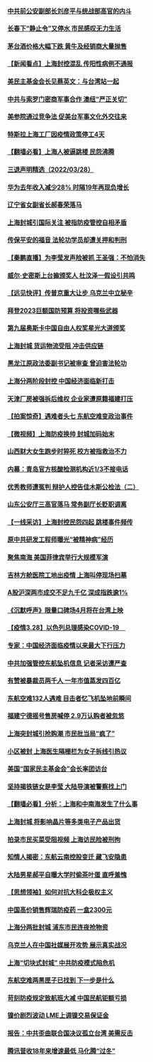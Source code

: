 #### [中共前公安副部长刘彦平与统战部高官的内斗](../pages/nsc413/n13680140.md) 
#### [长春下“静止令”又停水 市民感叹无力生活](../pages/nsc413/n13680371.md) 
#### [茅台酒价格大幅下跌 黄牛及经销商大量抛售](../pages/nsc413/n13679987.md) 
#### [【新闻看点】上海封控混乱 传阳性病例不通报](../pages/nsc413/n13679601.md) 
#### [美民主基金会长见蔡英文：与台湾站一起](../pages/nsc413/n13680270.md) 
#### [中共与索罗门密商军事合作 澳纽“严正关切”](../pages/nsc413/n13679744.md) 
#### [美参院通过竞争法 促美台军事文化外交往来](../pages/nsc413/n13680110.md) 
#### [特斯拉上海工厂因疫情政策停工4天](../pages/nsc413/n13679904.md) 
#### [【翻墙必看】上海人被逼跳楼 民怨沸腾](../pages/nsc413/n13679914.md) 
#### [三退声明精选（2022/03/28）](../pages/nsc413/n13680124.md) 
#### [华为去年收入减少28% 时隔19年再现负增长](../pages/nsc413/n13679743.md) 
#### [辽宁省女副省长郝春荣落马](../pages/nsc413/n13679965.md) 
#### [上海封城引国际关注 被指防疫管控自相矛盾](../pages/nsc413/n13679402.md) 
#### [传保平安的福音 法轮功学员却遭关押和判刑](../pages/nsc413/n13678842.md) 
#### [【秦鹏直播】为李莹发声险被抓 王圣强：不怕消失](../pages/nsc413/n13679009.md) 
#### [威尔‧史密斯上台搧颁奖人 杜汶泽一假设引共鸣](../pages/nsc413/n13676987.md) 
#### [【远见快评】传普京重大让步 乌克兰中立秘辛](../pages/nsc413/n13679596.md) 
#### [拜登2023巨额国防预算 将投资哪些武器](../pages/nsc413/n13679550.md) 
#### [第九届奥斯卡中国自由人权奖星光大道颁奖](../pages/nsc413/n13679514.md) 
#### [上海封城 货运物流受阻 冲击供应链](../pages/nsc413/n13679450.md) 
#### [黑龙江原政法委副书记被审查 曾迫害法轮功](../pages/nsc413/n13678639.md) 
#### [上海分两阶段封控 中国经济面临新打击](../pages/nsc413/n13679353.md) 
#### [天津厂房被强拆后维权 企业家遭原籍福建打压](../pages/nsc413/n13679110.md) 
#### [【拍案惊奇】遇难者头七 东航空难变政治事件](../pages/nsc413/n13678895.md) 
#### [【微视频】上海防疫换帅 封城加码始末](../pages/nsc413/n13678934.md) 
#### [山西财大女生跑步时猝死 校方被指救治不力](../pages/nsc413/n13678881.md) 
#### [内幕：青岛官方核酸检测机构近1/3不接电话](../pages/nsc413/n13679041.md) 
#### [优秀教师遭冤判 辩护人控告佳木斯公检法（二）](../pages/nsc413/n13672516.md) 
#### [山东公安厅三高官落马 常务副厅长贬职调离](../pages/nsc413/n13677924.md) 
#### [【一线采访】上海封控民怨四起 跳楼事件频传](../pages/nsc413/n13678660.md) 
#### [原中共研发工程师曝光“被精神病”经历](../pages/nsc413/n13676773.md) 
#### [聚焦南海 美国菲律宾举行大规模军演](../pages/nsc413/n13678670.md) 
#### [吉林方舱医院工地出疫情 上海叫停现场扫墓](../pages/nsc413/n13678342.md) 
#### [A股沪深两市成交不足九千亿 深成指跌逾1%](../pages/nsc413/n13678457.md) 
#### [《沉默呼声》限量口碑场4月将在台湾上映](../pages/nsc413/n13676696.md) 
#### [【疫情3.28】以色列总理感染COVID-19　](../pages/nsc413/n13678095.md) 
#### [专家：中国经济面临疫情以来最大下行压力](../pages/nsc413/n13678291.md) 
#### [中共加强管控东航坠机信息 记者采访遭严查](../pages/nsc413/n13678275.md) 
#### [有赞被暴裁员两千人 一年市值蒸发四百亿](../pages/nsc413/n13677433.md) 
#### [东航空难132人遇难 目击者忆飞机坠地前瞬间](../pages/nsc413/n13678259.md) 
#### [福建宁德摇号售房喊停 2.9万认购者被忽悠](../pages/nsc413/n13677577.md) 
#### [上海突封城引抢购潮 市民批当局“疯了”](../pages/nsc413/n13677355.md) 
#### [小区被封 上海医生隔栅栏为女子拆线引热议](../pages/nsc413/n13677900.md) 
#### [美国“国家民主基金会”会长率团访台](../pages/nsc413/n13677549.md) 
#### [坚持揭铁链女是李莹 大陆导演被警察找上门](../pages/nsc413/n13677560.md) 
#### [【翻墙必看】分析：上海和中南海发生了什么事](../pages/nsc413/n13677121.md) 
#### [上海封城 将影响晶片等多类电子产品出货](../pages/nsc413/n13677108.md) 
#### [拍录市民买菜受阻视频 上海访民险被刑拘](../pages/nsc413/n13676301.md) 
#### [知情人揭密：东航云南控股变迁 藏飞安隐患](../pages/nsc413/n13677001.md) 
#### [大陆男星郝平自曝大学时偷茶叶蛋 直呼羞愧](../pages/nsc413/n13676989.md) 
#### [【思想领袖】如何对抗大科企极权主义](../pages/nsc413/n13634492.md) 
#### [中国高价销售辉瑞防疫药 一盒2300元](../pages/nsc413/n13676925.md) 
#### [上海分两批封城 浦东市民连夜抢物资](../pages/nsc413/n13676849.md) 
#### [乌克兰人在中国社媒展开攻势 展示真实战况](../pages/nsc413/n13676832.md) 
#### [上海“切块式封城” 中共防疫模式陷危机](../pages/nsc413/n13675230.md) 
#### [东航空难两黑匣子已找到 下一步是什么](../pages/nsc413/n13676661.md) 
#### [苛刻防疫规定致航班大减 中国民航钜额亏损](../pages/nsc413/n13676792.md) 
#### [镍价剧烈波动 LME上调镍交易保证金](../pages/nsc413/n13676740.md) 
#### [报告：中共歪曲联合国决议孤立台湾 美需反击](../pages/nsc413/n13675763.md) 
#### [腾讯营收18年来增速最低 马化腾“过冬”](../pages/nsc413/n13676698.md) 
